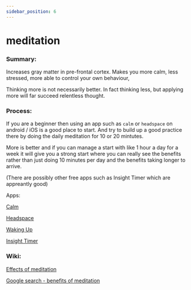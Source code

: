 ```yaml
---
sidebar_position: 6
---
```


# meditation

### Summary: 
Increases gray matter in pre-frontal cortex. Makes you more calm, less stressed,
more able to control your own behaviour, 

Thinking more is not necessarily better. In fact thinking less, but applying more 
will far succeed relentless thought.



### Process:

If you are a beginner then using an app such as `calm` or `headspace` on android / iOS 
is a good place to start. And try to build up a good practice there by doing the daily meditation for 10 or 20 mintutes.

More is better and if you can manage a start with like 1 hour a day for a week it will give you a 
strong start where you can really see the benefits rather than just doing 10 minutes per day and the benefits taking longer
to arrive.

(There are possibly other free apps such as Insight Timer which are appreantly good)


Apps:

[Calm](https://www.calm.com/)

[Headspace](https://www.headspace.com/)

[Waking Up](https://www.wakingup.com/)

[Insight Timer](https://insighttimer.com/en-gb)



### Wiki:

[Effects of meditation](https://en.wikipedia.org/wiki/Effects_of_meditation)

[Google search - benefits of meditation](https://www.google.com/search?q=benefits+of+meditation)




